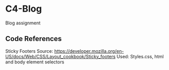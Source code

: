 # C4-Blog
Blog assignment


## Code References

Sticky Footers
Source: https://developer.mozilla.org/en-US/docs/Web/CSS/Layout_cookbook/Sticky_footers
Used: Styles.css, html and body element selectors